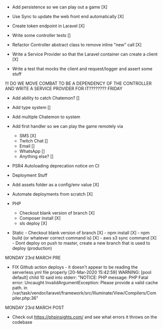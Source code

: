  - Add persistence so we can play out a game [X]
 - Use Sync to update the web front end automatically [X]
  - Create token endpoint in Laravel [X]
  
 - Write some controller tests []
  - Refactor Controller abstract class to remove inline "new" call [X]
  - Write a Service Provider so that the Laravel container can create a client [X]
  - Write a test that mocks the client and request/logger and assert some stuff
  
  !!! DO WE MOVE COMBAT TO BE A DEPENDENCY OF THE CONTROLLER AND WRITE A SERVICE PROVIDER FOR IT???????? FRIDAY
 
 - Add ability to catch Chatemon? []
 - Add type system []
 - Add multiple Chatemon to system
 
 - Add first handler so we can play the game remotely via
    - SMS [X]
    - Twitch Chat []
    - Email []
    - WhatsApp []
    - Anything else? []
 
  - PSR4 Autoloading deprecation notice on CI
 
  - Deployment Stuff
   - Add assets folder as a config/env value [X]
   - Automate deployments from scratch [X]
   - PHP
     - Checkout blank version of branch [X]
     - Composer install [X]
     - sls deploy [X]
   - Static
    - Checkout blank version of branch [X]
    - npm install [X]
    - npm build (or whatever correct command is) [X]
    - aws s3 sync command [X]
    - Dont deploy on push to master, create a new branch that is used to deploy (production)
 
 MONDAY 23rd MARCH PRE
  - FIX Github action deploys - it doesn't appear to be reading the serverless.yml file properly
  [20-Mar-2020 15:42:59] WARNING: [pool default] child 10 said into stderr: "NOTICE: PHP message: PHP Fatal error:  Uncaught InvalidArgumentException: Please provide a valid cache path. in /var/task/vendor/laravel/framework/src/Illuminate/View/Compilers/Compiler.php:36"

MONDAY 23rd MARCH POST
 - Check out https://phpinsights.com/ and see what errors it throws on the codebase
 
